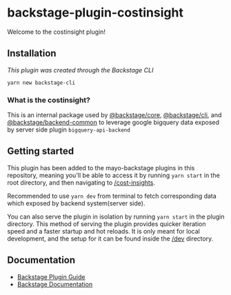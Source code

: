 # backstage-plugin-costinsight

Welcome to the costinsight plugin!

## Installation

_This plugin was created through the Backstage CLI_ 

`yarn new backstage-cli`

### What is the costinsight?

This is an internal package used by [@backstage/core](https://www.npmjs.com/package/@backstage/core), [@backstage/cli](https://www.npmjs.com/package/@backstage/cli), and [@backstage/backend-common](https://www.npmjs.com/package/@backstage/backend-common) to leverage google bigquery data exposed by server side plugin `bigquery-api-backend`

## Getting started

This plugin has been added to the mayo-backstage plugins in this repository, meaning you'll be able to access it by running `yarn start` in the root directory, and then navigating to [/cost-insights](http://localhost:3000/cost-insights).

Recommended to use `yarn dev` from terminal to fetch corresponding data which exposed by backend system(server side).

You can also serve the plugin in isolation by running `yarn start` in the plugin directory.
This method of serving the plugin provides quicker iteration speed and a faster startup and hot reloads.
It is only meant for local development, and the setup for it can be found inside the [/dev](./dev) directory.

## Documentation

- [Backstage Plugin Guide](https://backstage.io/docs/plugins/create-a-plugin/)
- [Backstage Documentation](https://backstage.io/docs)
